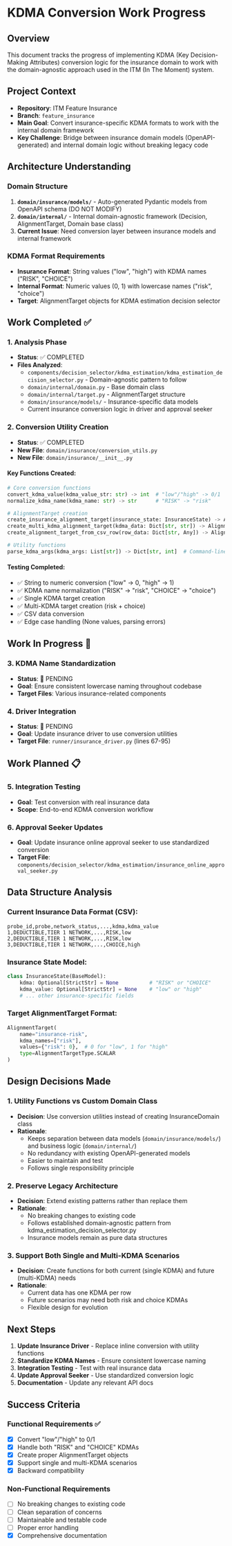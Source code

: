 # KDMA Conversion Work Progress

## Overview
This document tracks the progress of implementing KDMA (Key Decision-Making Attributes) conversion logic for the insurance domain to work with the domain-agnostic approach used in the ITM (In The Moment) system.

## Project Context
- **Repository**: ITM Feature Insurance  
- **Branch**: `feature_insurance`
- **Main Goal**: Convert insurance-specific KDMA formats to work with the internal domain framework
- **Key Challenge**: Bridge between insurance domain models (OpenAPI-generated) and internal domain logic without breaking legacy code

## Architecture Understanding

### Domain Structure
1. **`domain/insurance/models/`** - Auto-generated Pydantic models from OpenAPI schema (DO NOT MODIFY)
2. **`domain/internal/`** - Internal domain-agnostic framework (Decision, AlignmentTarget, Domain base class)  
3. **Current Issue**: Need conversion layer between insurance models and internal framework

### KDMA Format Requirements
- **Insurance Format**: String values ("low", "high") with KDMA names ("RISK", "CHOICE")
- **Internal Format**: Numeric values (0, 1) with lowercase names ("risk", "choice")
- **Target**: AlignmentTarget objects for KDMA estimation decision selector

## Work Completed ✅

### 1. Analysis Phase
- **Status**: ✅ COMPLETED
- **Files Analyzed**:
  - `components/decision_selector/kdma_estimation/kdma_estimation_decision_selector.py` - Domain-agnostic pattern to follow
  - `domain/internal/domain.py` - Base domain class
  - `domain/internal/target.py` - AlignmentTarget structure
  - `domain/insurance/models/` - Insurance-specific data models
  - Current insurance conversion logic in driver and approval seeker

### 2. Conversion Utility Creation
- **Status**: ✅ COMPLETED
- **New File**: `domain/insurance/conversion_utils.py`
- **New File**: `domain/insurance/__init__.py`

#### Key Functions Created:
```python
# Core conversion functions
convert_kdma_value(kdma_value_str: str) -> int  # "low"/"high" -> 0/1
normalize_kdma_name(kdma_name: str) -> str      # "RISK" -> "risk"

# AlignmentTarget creation
create_insurance_alignment_target(insurance_state: InsuranceState) -> AlignmentTarget
create_multi_kdma_alignment_target(kdma_data: Dict[str, str]) -> AlignmentTarget
create_alignment_target_from_csv_row(row_data: Dict[str, Any]) -> AlignmentTarget

# Utility functions
parse_kdma_args(kdma_args: List[str]) -> Dict[str, int]  # Command-line parsing
```

#### Testing Completed:
- ✅ String to numeric conversion ("low" -> 0, "high" -> 1)
- ✅ KDMA name normalization ("RISK" -> "risk", "CHOICE" -> "choice")
- ✅ Single KDMA target creation
- ✅ Multi-KDMA target creation (risk + choice)
- ✅ CSV data conversion
- ✅ Edge case handling (None values, parsing errors)

## Work In Progress 🚧

### 3. KDMA Name Standardization
- **Status**: 🚧 PENDING
- **Goal**: Ensure consistent lowercase naming throughout codebase
- **Target Files**: Various insurance-related components

### 4. Driver Integration
- **Status**: 🚧 PENDING  
- **Goal**: Update insurance driver to use conversion utilities
- **Target File**: `runner/insurance_driver.py` (lines 67-95)

## Work Planned 📋

### 5. Integration Testing
- **Goal**: Test conversion with real insurance data
- **Scope**: End-to-end KDMA conversion workflow

### 6. Approval Seeker Updates
- **Goal**: Update insurance online approval seeker to use standardized conversion
- **Target File**: `components/decision_selector/kdma_estimation/insurance_online_approval_seeker.py`

## Data Structure Analysis

### Current Insurance Data Format (CSV):
```csv
probe_id,probe,network_status,...,kdma,kdma_value
1,DEDUCTIBLE,TIER 1 NETWORK,...,RISK,low
2,DEDUCTIBLE,TIER 1 NETWORK,...,RISK,low  
3,DEDUCTIBLE,TIER 1 NETWORK,...,CHOICE,high
```

### Insurance State Model:
```python
class InsuranceState(BaseModel):
    kdma: Optional[StrictStr] = None          # "RISK" or "CHOICE"
    kdma_value: Optional[StrictStr] = None    # "low" or "high"
    # ... other insurance-specific fields
```

### Target AlignmentTarget Format:
```python
AlignmentTarget(
    name="insurance-risk",
    kdma_names=["risk"],
    values={"risk": 0},  # 0 for "low", 1 for "high"
    type=AlignmentTargetType.SCALAR
)
```

## Design Decisions Made

### 1. Utility Functions vs Custom Domain Class
- **Decision**: Use conversion utilities instead of creating InsuranceDomain class
- **Rationale**: 
  - Keeps separation between data models (`domain/insurance/models/`) and business logic (`domain/internal/`)
  - No redundancy with existing OpenAPI-generated models
  - Easier to maintain and test
  - Follows single responsibility principle

### 2. Preserve Legacy Architecture
- **Decision**: Extend existing patterns rather than replace them
- **Rationale**:
  - No breaking changes to existing code
  - Follows established domain-agnostic pattern from kdma_estimation_decision_selector.py
  - Insurance models remain as pure data structures

### 3. Support Both Single and Multi-KDMA Scenarios  
- **Decision**: Create functions for both current (single KDMA) and future (multi-KDMA) needs
- **Rationale**:
  - Current data has one KDMA per row
  - Future scenarios may need both risk and choice KDMAs
  - Flexible design for evolution

## Next Steps

1. **Update Insurance Driver** - Replace inline conversion with utility functions
2. **Standardize KDMA Names** - Ensure consistent lowercase naming  
3. **Integration Testing** - Test with real insurance data
4. **Update Approval Seeker** - Use standardized conversion logic
5. **Documentation** - Update any relevant API docs

## Success Criteria

### Functional Requirements ✅
- [x] Convert "low"/"high" to 0/1
- [x] Handle both "RISK" and "CHOICE" KDMAs
- [x] Create proper AlignmentTarget objects
- [x] Support single and multi-KDMA scenarios
- [x] Backward compatibility

### Non-Functional Requirements
- [ ] No breaking changes to existing code
- [ ] Clean separation of concerns
- [ ] Maintainable and testable code
- [ ] Proper error handling
- [x] Comprehensive documentation